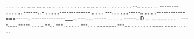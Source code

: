 ...... .. ... ... .. ... .. ... .. .. .. .. .. . .. .. .. .. .. . .. . .... 
..... ...
--.. .......
... --------
........... ------.. -
.........-------------
.. .....
---..... .....-----.. 
... ....------------===-----.. 
--------------___... ---..... 
-----........... -----.. D
... ... ............. . ----...... -----......... --... ---
.......... ---... 
............... 
---.......................... 
......... 
.. 
.. 
... 
